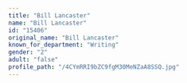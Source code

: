 ```yaml
---
title: "Bill Lancaster"
name: "Bill Lancaster"
id: "15406"
original_name: "Bill Lancaster"
known_for_department: "Writing"
gender: "2"
adult: "false"
profile_path: "/4CYmRRI9bZC9fgM30MeNZaA8SSQ.jpg"
---
```

